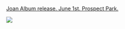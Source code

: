 [Joan Album release. June 1st. Prospect Park.](http://joanfirst.com)

![](http://cl.ly/image/1t3R0v311I3c/Screen%20Shot%202015-03-13%20at%201.48.59%20PM.png)
